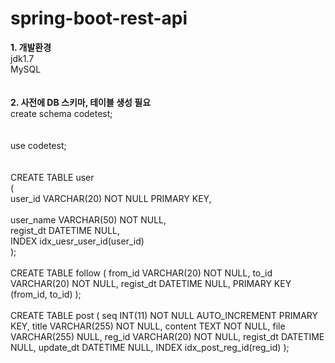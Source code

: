 # spring-boot-rest-api

<b>1. 개발환경</b>
<br/>jdk1.7
<br/>MySQL
<br/>
<br/>
<br/><b>2. 사전에 DB 스키마, 테이블 생성 필요</b>
<br/>create schema codetest;
<br/><br/>
<br/>use codetest;
<br/><br/>
<br/>CREATE TABLE user
<br/>(
<br/>	user_id VARCHAR(20) NOT NULL PRIMARY KEY,<br/>
<br/>	user_name VARCHAR(50) NOT NULL,
<br/>	regist_dt DATETIME NULL,
<br/>	INDEX idx_uesr_user_id(user_id)
<br/>);
<br/><br/>
CREATE TABLE follow (
	from_id VARCHAR(20) NOT NULL,
	to_id VARCHAR(20) NOT NULL,
	regist_dt DATETIME NULL,
	PRIMARY KEY (from_id, to_id)
);
<br/><br/>
CREATE TABLE post
(
	seq INT(11) NOT NULL AUTO_INCREMENT PRIMARY KEY,
	title VARCHAR(255) NOT NULL,
	content TEXT NOT NULL,
	file VARCHAR(255) NULL,
	reg_id VARCHAR(20) NOT NULL,
	regist_dt DATETIME NULL,
	update_dt DATETIME NULL,
	INDEX idx_post_reg_id(reg_id)
);
<br/><br/>
